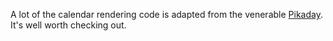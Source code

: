 A lot of the calendar rendering code is adapted from the venerable [Pikaday](https://github.com/dbushell/Pikaday). It's well worth checking out.